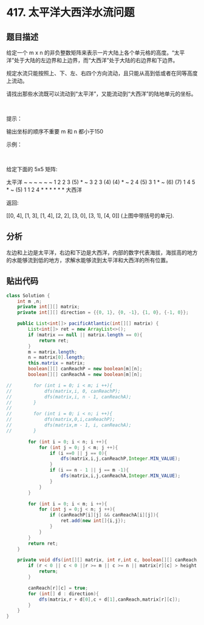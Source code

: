 # 417. 太平洋大西洋水流问题

## 题目描述
给定一个 m x n 的非负整数矩阵来表示一片大陆上各个单元格的高度。“太平洋”处于大陆的左边界和上边界，而“大西洋”处于大陆的右边界和下边界。

规定水流只能按照上、下、左、右四个方向流动，且只能从高到低或者在同等高度上流动。

请找出那些水流既可以流动到“太平洋”，又能流动到“大西洋”的陆地单元的坐标。

 

提示：

输出坐标的顺序不重要
m 和 n 都小于150
 

示例：

 

给定下面的 5x5 矩阵:

  太平洋 ~   ~   ~   ~   ~ 
       ~  1   2   2   3  (5) *
       ~  3   2   3  (4) (4) *
       ~  2   4  (5)  3   1  *
       ~ (6) (7)  1   4   5  *
       ~ (5)  1   1   2   4  *
          *   *   *   *   * 大西洋

返回:

[[0, 4], [1, 3], [1, 4], [2, 2], [3, 0], [3, 1], [4, 0]] (上图中带括号的单元).

## 分析
左边和上边是太平洋，右边和下边是大西洋，内部的数字代表海拔，海拔高的地方的水能够流到低的地方，求解水能够流到太平洋和大西洋的所有位置。

## 贴出代码

```java
class Solution {
    int m ,n;
    private int[][] matrix;
    private int[][] direction = {{0, 1}, {0, -1}, {1, 0}, {-1, 0}};

    public List<int[]> pacificAtlantic(int[][] matrix) {
        List<int[]> ret = new ArrayList<>();
        if (matrix == null || matrix.length == 0){
            return ret;
        }
        m = matrix.length;
        n = matrix[0].length;
        this.matrix = matrix;
        boolean[][] canReachP = new boolean[m][n];
        boolean[][] canReachA = new boolean[m][n];

//        for (int i = 0; i < m; i ++){
//            dfs(matrix,i, 0, canReachP);
//            dfs(matrix,i, n - 1, canReachA);
//        }
//
//        for (int i = 0; i < n; i ++){
//            dfs(matrix,0,i,canReachP);
//            dfs(matrix,m - 1, i, canReachA);
//        }

        for (int i = 0; i < n; i ++){
            for (int j = 0; j < m; j ++){
                if (i ==0 || j == 0){
                    dfs(matrix,i,j,canReachP,Integer.MIN_VALUE);
                }
                if (i == n - 1 || j == m -1){
                    dfs(matrix,i,j,canReachA,Integer.MIN_VALUE);
                }
            }
        }

        for (int i = 0; i < m; i ++){
            for (int j = 0;j < n; j ++){
                if (canReachP[i][j] && canReachA[i][j]){
                    ret.add(new int[]{i,j});
                }
            }
        }
        return ret;
    }

    private void dfs(int[][] matrix, int r,int c, boolean[][] canReach,int height){
        if (r < 0 || c < 0 ||r >= m || c >= n || matrix[r][c] > height || canReach[r][c]){
            return;
        }

        canReach[r][c] = true;
        for (int[] d : direction){
            dfs(matrix,r + d[0],c + d[1],canReach,matrix[r][c]);
        }
    }
}
```